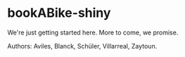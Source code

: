 # bookABike-shiny

We're just getting started here. More to come, we promise.

Authors: Aviles, Blanck, Schüler, Villarreal, Zaytoun.
